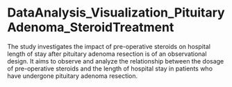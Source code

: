 # DataAnalysis_Visualization_PituitaryAdenoma_SteroidTreatment
The study investigates the impact of pre-operative steroids on hospital length of stay after pituitary adenoma resection is of an observational design. It aims to observe and analyze the relationship between the dosage of pre-operative steroids and the length of hospital stay in patients who have undergone pituitary adenoma resection.
